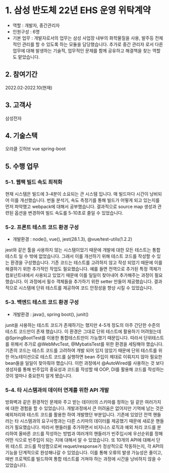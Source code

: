 # 1. 삼성 반도체 22년 EHS 운영 위탁계약
- 역할 : 개발자, 중간관리자
- 인원구성 : 6명
- 기본 업무 : 개발자로서의 업무는 삼성 사업장 내부의 화학물질을 사용, 발주등 전체적인 관리를 할 수 있도록 하는 모듈을 담당했습니다. 추가로 중간 관리자 로서 다른 업무에 대해 발생하는 기술적, 업무적인 문제를 함께 공유하고 해결책을 찾는 역할도 맡았습니다.

## 2. 참여기간
2022.02-2022.10(현재)

## 3. 고객사
삼성전자

## 4. 기술스택
오라클
깃허브
vue
spring-boot

## 5. 수행 업무
### 5-1. 웹팩 빌드 속도 최적화
현재 시스템은 빌드에 3-4분이 소요되는 큰 시스템 입니다.
매 빌드마다 시간이 낭비되어 이를 개선했습니다.
번들 분석기, 속도 측정기를 통해 빌드가 어떻게 되고 있는지를 먼저 파악했고 webpack에 대해서 공부했습니다.
결과적으로 source map 생성과 관련된 옵션을 변경하여 빌드 속도를 5-10초로 줄일 수 있었습니다.

### 5-2. 프론트 테스트 코드 환경 구성
- 개발환경 : node(), vue(), jest(28.1.3), @vue/test-utils(1.2.2)

jest와 같은 툴을 사용하지 않는 시스템이었기 때문에 개발에 대한 모든 테스트는 통합 테스트 일 수 밖에 없었습니다.
그래서 이를 개선하기 위해 테스트 코드를 작성할 수 있는 환경을 구성했습니다.
기존 코드는 테스트를 고려하지 않고 작성 되었기 때문에 이를 해결하기 위한 추가적인 작업도 필요했습니다.
예를 들면 전역으로 추가된 특정 객체가 컴포넌트내에서 사용되고 있었기 때문에 이를 일일이 찾아내어 추가해주는 과정이 필요했습니다.
이 과정에서 필수 객체들을 추가하기 위한 setter 만들어 제공했습니다.
결과적으로 시스템에 단위 테스트를 제공하여 코드 안정성을 향상 시킬 수 있었습니다. 

### 5-3. 백엔드 테스트 코드 환경 구성
- 개발환경 : java(), spring boot(), junit()

junit을 사용하는 테스트 코드가 존재하기는 했지만 4-5개 정도의 아주 간단한 수준의 테스트 코드만이 존재 했습니다.
이 환경은 그대로 단위 테스트에 활용하기 어려웠는데 @SpringBootTest를 이용한 통합테스트만이 가능했기 때문입니다.
따라서 단위테스트를 위해서 추가로 @WebMvcTest, @MybatisTest를 위한 환경을 세팅해야 했습니다.
기존의 코드는 테스트 코드를 고려하여 개발 되어 있지 않았기 때문에 단위 테스트를 위한 어노테이션으로 테스트 코드를 실행하면 bean 주입이 제대로 이뤄지지 않아 필요한 bean들을 일일이 찾아줘야 했습니다.
이런 과정에서 @AutoWired를 사용하는 것 보다 생성자를 통해 빈주입의 중요성과 코드를 작성할 때 OOP, DI를 활용해 코드를 작성하는 것이 얼마나 중요한지 알게 됐습니다.

### 5-4. 타 시스템과의 데이터 연계를 위한 API 개발
방화벽과 같은 환경적인 문제와 주고 받는 데이터의 스키마를 정하는 일 같은 여러가지에 대한 경험을 할 수 있었습니다.
개발과정에서 큰 어려움은 없어지만 기억에 남는 것은 예외처리와 테스트 코드를 활용한 하여 개발했던 부분입니다.
기존에 있었던 전역 핸들러는 타 시스템과의 요구사항과는 다른 스키마의 데이터를 제공했기 때문에 새로운 핸들러가 필요했습니다.
따라서 핸들러를 추가하면서 비지니스 로직과 예외 처리 코드를 분리하여 올바른 코드를 작성하는 방법과 여러개의 핸들러가 빈주입시에 우선순위를 정해 어떤 식으로 빈주입이 되는 지에 대해서 알 수 있었습니다.
또 10개의 API에 대해서 단위 테스트 코드를 작성함으로써 requet/response가 정상적으로 작동하는지, 각  API의 기능을 단계적으로 완성해나갈 수 있었습니다.
이를 통해 오류의 발생 가능성은 줄이고, 매번 프로젝트를 빌드하여 통합 테스트를 거쳐야 하는 과정에 시간을 낭비하지 않을 수 있었습니다.

